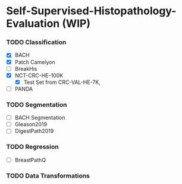 # Self-Supervised-Histopathology-Evaluation (WIP)

### TODO Classification

- [X] BACH
- [X] Patch Camelyon
- [ ] BreakHis
- [X] NCT-CRC-HE-100K
  - [X] Test Set from CRC-VAL-HE-7K,    
- [ ] PANDA

### TODO Segmentation

- [ ] BACH Segmentation
- [ ] Gleason2019
- [ ] DigestPath2019

### TODO Regression

- [ ] BreastPathQ 

### TODO Data Transformations
